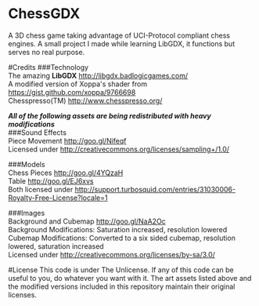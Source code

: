 # ChessGDX
A 3D chess game taking advantage of UCI-Protocol compliant chess engines. A small project I made while learning LibGDX, it functions but serves no real purpose.

#Credits
###Technology  
The amazing **LibGDX** http://libgdx.badlogicgames.com/  
A modified version of Xoppa's shader from https://gist.github.com/xoppa/9766698  
Chesspresso(TM) http://www.chesspresso.org/

***All of the following assets are being redistributed with heavy modifications***  
###Sound Effects  
Piece Movement http://goo.gl/Nifeqf  
Licensed under http://creativecommons.org/licenses/sampling+/1.0/

###Models  
Chess Pieces http://goo.gl/4YQzaH  
Table http://goo.gl/EJ6xvs  
Both licensed under http://support.turbosquid.com/entries/31030006-Royalty-Free-License?locale=1

###Images  
Background and Cubemap
http://goo.gl/NaA2Oc  
Background Modifications: Saturation increased, resolution lowered  
Cubemap Modifications: Converted to a six sided cubemap, resolution lowered, saturation increased  
Licensed under http://creativecommons.org/licenses/by-sa/3.0/  

#License
This code is under The Unlicense. If any of this code can be useful to you, do whatever you want with it. The art assets listed above and the modified versions included in this repository maintain their original licenses.
